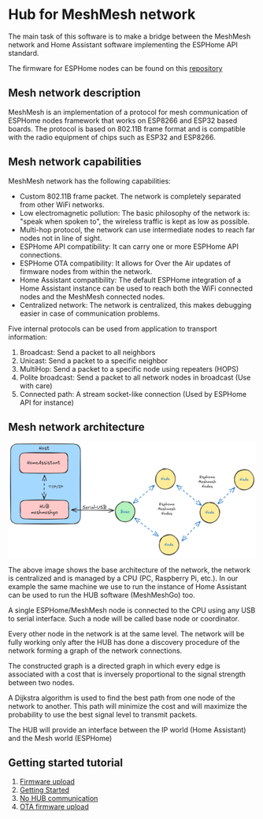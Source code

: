 # Hub for MeshMesh network

The main task of this software is to make a bridge between the MeshMesh network and Home Assistant software 
implementing the ESPHome API standard.

The firmware for ESPHome nodes can be found on this [repository](https://github.com/persuader72/esphome)

## Mesh network description

MeshMesh is an implementation of a protocol for mesh communication of ESPHome nodes framework that works on ESP8266 and ESP32 based boards. The protocol is based on 802.11B frame format and is compatible with the radio equipment of chips such as ESP32 and ESP8266.

## Mesh network capabilities

MeshMesh network has the following capabilities:

* Custom 802.11B frame packet. The network is completely separated from other WiFi networks.
* Low electromagnetic pollution: The basic philosophy of the network is: "speak when spoken to", the wireless traffic is kept as low as possible.
* Multi-hop protocol, the network can use intermediate nodes to reach far nodes not in line of sight.
* ESPHome API compatibility: It can carry one or more ESPHome API connections.
* ESPHome OTA compatibility: It allows for Over the Air updates of firmware nodes from within the network.
* Home Assistant compatibility: The default ESPHome integration of a Home Assistant instance can be used to reach both the WiFi connected nodes and the MeshMesh connected nodes.
* Centralized network: The network is centralized, this makes debugging easier in case of communication problems.

Five internal protocols can be used from application to transport information:
1) Broadcast: Send a packet to all neighbors
2) Unicast: Send a packet to a specific neighbor
3) MultiHop: Send a packet to a specific node using repeaters (HOPS)
4) Polite broadcast: Send a packet to all network nodes in broadcast (Use with care)
5) Connected path: A stream socket-like connection (Used by ESPHome API for instance)

## Mesh network architecture

![MeshMesh architecture](docs/media/mm.png)

The above image shows the base architecture of the network, the network is centralized and is managed by a CPU (PC, Raspberry Pi, etc.). In our example the same machine we use to run the instance of Home Assistant can be used to run the HUB software (MeshMeshGo) too.

A single ESPHome/MeshMesh node is connected to the CPU using any USB to serial interface. Such a node will be called base node or coordinator.

Every other node in the network is at the same level. The network will be fully working only after the HUB has done a discovery procedure of the network forming a graph of the network connections.

The constructed graph is a directed graph in which every edge is associated with a cost that is inversely proportional to the signal strength between two nodes.

A Dijkstra algorithm is used to find the best path from one node of the network to another. This path will minimize the cost and will maximize the probability to use the best signal level to transmit packets.

The HUB will provide an interface between the IP world (Home Assistant) and the Mesh world (ESPHome)

## Getting started tutorial

1) [Firmware upload](docs/tutorial/firmware_build_upload.md)
2) [Getting Started](docs/tutorial/getting_started.md)
3) [No HUB communication](docs/tutorial/no_hub_commuication.md)
4) [OTA firmware upload](docs/tutorial/ota_firmware_upload.md)